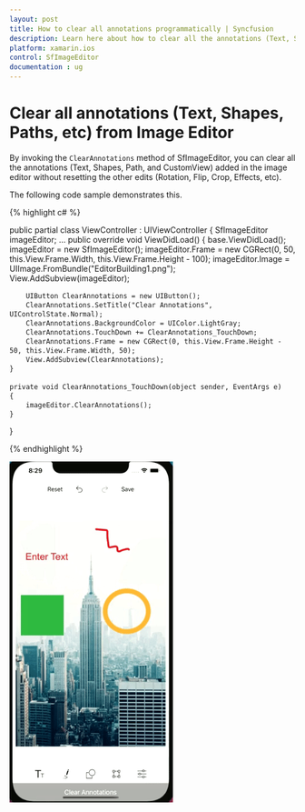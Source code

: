```yaml
---
layout: post
title: How to clear all annotations programmatically | Syncfusion
description: Learn here about how to clear all the annotations (Text, Shapes, Paths, Custom views) alone added in the image editor.
platform: xamarin.ios
control: SfImageEditor
documentation : ug
---
```


# Clear all annotations (Text, Shapes, Paths, etc) from Image Editor

By invoking the `ClearAnnotations` method of SfImageEditor, you can clear all the annotations (Text, Shapes, Path, and CustomView) added in the image editor without resetting the other edits (Rotation, Flip, Crop, Effects, etc).

The following code sample demonstrates this.

{% highlight c# %}

public partial class ViewController : UIViewController
{
    SfImageEditor imageEditor;
    ...
    public override void ViewDidLoad()
    {
        base.ViewDidLoad();
        imageEditor = new SfImageEditor();
        imageEditor.Frame = new CGRect(0, 50, this.View.Frame.Width, this.View.Frame.Height - 100);
        imageEditor.Image = UIImage.FromBundle("EditorBuilding1.png");
        View.AddSubview(imageEditor);

        UIButton ClearAnnotations = new UIButton();
        ClearAnnotations.SetTitle("Clear Annotations", UIControlState.Normal);
        ClearAnnotations.BackgroundColor = UIColor.LightGray;
        ClearAnnotations.TouchDown += ClearAnnotations_TouchDown;
        ClearAnnotations.Frame = new CGRect(0, this.View.Frame.Height - 50, this.View.Frame.Width, 50);
        View.AddSubview(ClearAnnotations);
    }

    private void ClearAnnotations_TouchDown(object sender, EventArgs e)
    {
        imageEditor.ClearAnnotations();
    }
}

{% endhighlight %}

![ClearAnnotations support in Xamarin.iOS ImageEditor](images/ClearAnnotations.gif)